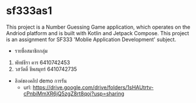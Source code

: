# sf333as1
  This project is a Number Guessing Game application, which operates on the Andriod platform and is built with Kotlin and Jetpack Compose.
  This project is an assignment for SF333 'Moblie Application Development' subject.
  
* รายชื่อสมาชิกกลุ่ม
1. พัทธ์ธีรา คาร 6410742453
2. วสวัตติ์ ชีพสมุทร์ 6410742735

* ลิงค์ของคลิป demo การรัน
  - url: https://drive.google.com/drive/folders/1sHAUtrtv-cPnbiMmXR6jQ5zgZ8rt8qoj?usp=sharing
 
